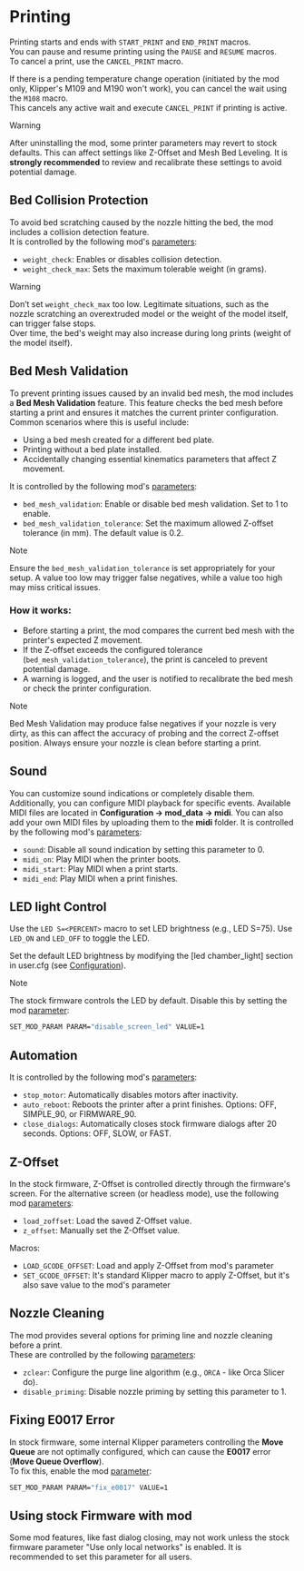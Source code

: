 # Printing

Printing starts and ends with `START_PRINT` and `END_PRINT` macros.  
You can pause and resume printing using the `PAUSE` and `RESUME` macros.  
To cancel a print, use the `CANCEL_PRINT` macro.    

If there is a pending temperature change operation (initiated by the mod only, Klipper's M109 and M190 won't work), you can cancel the wait using the `M108` macro.   
This cancels any active wait and execute `CANCEL_PRINT` if printing is active.

> [!WARNING]
> After uninstalling the mod, some printer parameters may revert to stock defaults. This can affect settings like Z-Offset and Mesh Bed Leveling. It is **strongly recommended** to review and recalibrate these settings to avoid potential damage.


## Bed Collision Protection

To avoid bed scratching caused by the nozzle hitting the bed, the mod includes a collision detection feature.  
It is controlled by the following mod's [parameters](docs/CONFIGURATION.md):
- `weight_check`: Enables or disables collision detection.
- `weight_check_max`: Sets the maximum tolerable weight (in grams).

> [!WARNING]
> Don’t set `weight_check_max` too low. Legitimate situations, such as the nozzle scratching an overextruded model or the weight of the model itself, can trigger false stops.  
> Over time, the bed's weight may also increase during long prints (weight of the model itself).

## Bed Mesh Validation

To prevent printing issues caused by an invalid bed mesh, the mod includes a **Bed Mesh Validation** feature. This feature checks the bed mesh before starting a print and ensures it matches the current printer configuration.   
Common scenarios where this is useful include:
- Using a bed mesh created for a different bed plate.
- Printing without a bed plate installed.
- Accidentally changing essential kinematics parameters that affect Z movement.

It is controlled by the following mod's [parameters](docs/CONFIGURATION.md):
- `bed_mesh_validation`: Enable or disable bed mesh validation. Set to 1 to enable.
- `bed_mesh_validation_tolerance`: Set the maximum allowed Z-offset tolerance (in mm). The default value is 0.2.

> [!NOTE]
> Ensure the `bed_mesh_validation_tolerance` is set appropriately for your setup. A value too low may trigger false negatives, while a value too high may miss critical issues.

### How it works:
- Before starting a print, the mod compares the current bed mesh with the printer's expected Z movement.
- If the Z-offset exceeds the configured tolerance (`bed_mesh_validation_tolerance`), the print is canceled to prevent potential damage.
- A warning is logged, and the user is notified to recalibrate the bed mesh or check the printer configuration.

> [!NOTE]
> Bed Mesh Validation may produce false negatives if your nozzle is very dirty, as this can affect the accuracy of probing and the correct Z-offset position. Always ensure your nozzle is clean before starting a print.

## Sound
You can customize sound indications or completely disable them. Additionally, you can configure MIDI playback for specific events. Available MIDI files are located in **Configuration -> mod_data -> midi**. You can also add your own MIDI files by uploading them to the **midi** folder.
It is controlled by the following mod's [parameters](docs/CONFIGURATION.md):
- `sound`: Disable all sound indication by setting this parameter to 0.
- `midi_on`: Play MIDI when the printer boots.
- `midi_start`: Play MIDI when a print starts.
- `midi_end`: Play MIDI when a print finishes.

## LED light Control

Use the `LED S=<PERCENT>` macro to set LED brightness (e.g., LED S=75).
Use `LED_ON` and `LED_OFF` to toggle the LED.

Set the default LED brightness by modifying the [led chamber_light] section in user.cfg (see [Configuration](docs/CONFIGURATION.md)).
> [!NOTE]
> The stock firmware controls the LED by default. Disable this by setting the mod [parameter](docs/CONFIGURATION.md):

```bash
SET_MOD_PARAM PARAM="disable_screen_led" VALUE=1
```

## Automation

It is controlled by the following mod's [parameters](docs/CONFIGURATION.md):
- `stop_motor`: Automatically disables motors after inactivity.
- `auto_reboot`: Reboots the printer after a print finishes. Options: OFF, SIMPLE_90, or FIRMWARE_90.
- `close_dialogs`: Automatically closes stock firmware dialogs after 20 seconds. Options: OFF, SLOW, or FAST.

## Z-Offset 

In the stock firmware, Z-Offset is controlled directly through the firmware's screen.
For the alternative screen (or headless mode), use the following mod [parameters](docs/CONFIGURATION.md):
- `load_zoffset`: Load the saved Z-Offset value.
- `z_offset`: Manually set the Z-Offset value.

Macros:
- `LOAD_GCODE_OFFSET`: Load and apply Z-Offset from mod's parameter
- `SET_GCODE_OFFSET`: It's standard Klipper macro to apply Z-Offset, but it's also save value to the mod's parameter

## Nozzle Cleaning

The mod provides several options for priming line and nozzle cleaning before a print.   
These are controlled by the following [parameters](docs/CONFIGURATION.md):
- `zclear`: Configure the purge line algorithm (e.g., `ORCA` - like Orca Slicer do).
- `disable_priming`: Disable nozzle priming by setting this parameter to 1.

## Fixing E0017 Error
In stock firmware, some internal Klipper parameters controlling the **Move Queue** are not optimally configured, which can cause the **E0017** error (**Move Queue Overflow**).  
To fix this, enable the mod [parameter](docs/CONFIGURATION.md):
```bash
SET_MOD_PARAM PARAM="fix_e0017" VALUE=1
```

## Using stock Firmware with mod

Some mod features, like fast dialog closing, may not work unless the stock firmware parameter "Use only local networks" is enabled. It is recommended to set this parameter for all users.
